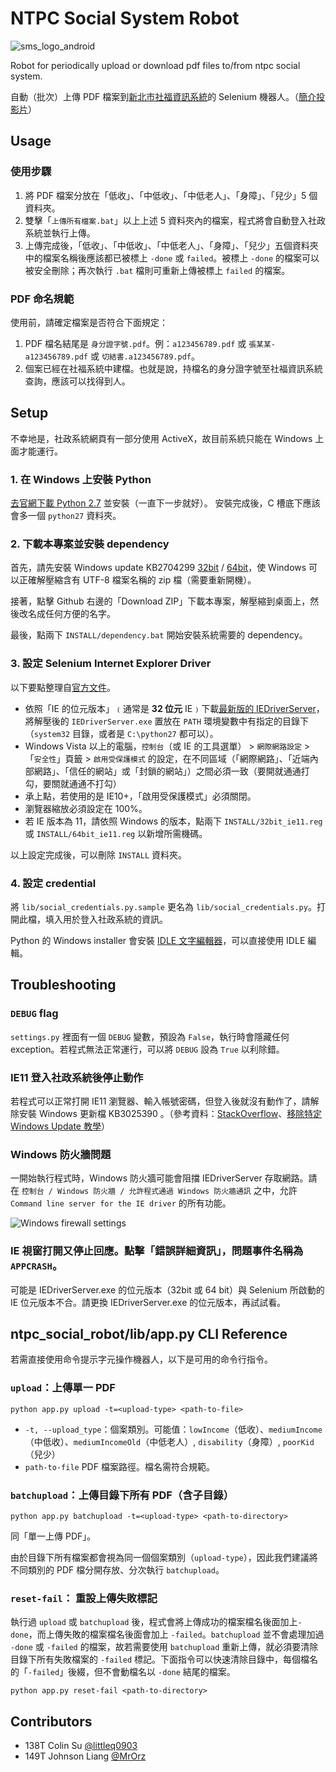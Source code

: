 NTPC Social System Robot
=============

![sms_logo_android](https://cloud.githubusercontent.com/assets/374786/5373220/52c7a9e2-808e-11e4-8565-ca981121353f.png)

Robot for periodically upload or download pdf files to/from ntpc social system.

自動（批次）上傳 PDF 檔案到[新北市社福資訊系統](https://social.ntpc.gov.tw/)的 Selenium 機器人。（[簡介投影片](https://docs.google.com/presentation/d/1OegbiGLZZNmpefV5Yi8UfIEokw42MvJGzMPhXCdlbHg/edit?usp=sharing)）


Usage
-----

### 使用步驟

1. 將 PDF 檔案分放在「低收」、「中低收」、「中低老人」、「身障」、「兒少」5 個資料夾。
2. 雙擊「`上傳所有檔案.bat`」以上上述 5 資料夾內的檔案，程式將會自動登入社政系統並執行上傳。
3. 上傳完成後，「低收」、「中低收」、「中低老人」、「身障」、「兒少」五個資料夾中的檔案名稱後應該都已被標上 `-done` 或 `failed`。被標上 `-done` 的檔案可以被安全刪除；再次執行 `.bat` 檔則可重新上傳被標上 `failed` 的檔案。

### PDF 命名規範

使用前，請確定檔案是否符合下面規定：

1. PDF 檔名結尾是 `身分證字號.pdf`。例：`a123456789.pdf` 或 `張某某-a123456789.pdf` 或 `切結書.a123456789.pdf`。
2. 個案已經在社福系統中建檔。也就是說，持檔名的身分證字號至社福資訊系統查詢，應該可以找得到人。


Setup
-----

不幸地是，社政系統網頁有一部分使用 ActiveX，故目前系統只能在 Windows 上面才能運行。

### 1. 在 Windows 上安裝 Python

[去官網下載 Python 2.7](https://www.python.org/downloads/) 並安裝（一直下一步就好）。
安裝完成後，C 槽底下應該會多一個 `python27` 資料夾。

### 2. 下載本專案並安裝 dependency

首先，請先安裝 Windows update KB2704299 [32bit](http://hotfixv4.microsoft.com/Windows%207/Windows%20Server2008%20R2%20SP1/sp2/Fix387976/7600/free/448094_intl_i386_zip.exe) / [64bit](http://hotfixv4.microsoft.com/Windows%207/Windows%20Server2008%20R2%20SP1/sp2/Fix387976/7600/free/448095_intl_x64_zip.exe)，使 Windows 可以正確解壓縮含有 UTF-8 檔案名稱的 zip 檔（需要重新開機）。

接著，點擊 Github 右邊的「Download ZIP」下載本專案，解壓縮到桌面上，然後改名成任何方便的名字。

最後，點兩下 `INSTALL/dependency.bat` 開始安裝系統需要的 dependency。

### 3. 設定 Selenium Internet Explorer Driver

以下要點整理自[官方文件](https://code.google.com/p/selenium/wiki/InternetExplorerDriver#Required_Configuration)。

* 依照「IE 的位元版本」﹙通常是 **32 位元** IE﹚下載[最新版的 IEDriverServer](http://selenium-release.storage.googleapis.com/index.html)，將解壓後的 `IEDriverServer.exe` 置放在 `PATH` 環境變數中有指定的目錄下（`system32` 目錄，或者是 `C:\python27` 都可以）。
* Windows Vista 以上的電腦，`控制台`（或 IE 的工具選單） > `網際網路設定` > 「`安全性`」頁籤 > `啟用受保護模式` 的設定，在不同區域（「網際網路」、「近端內部網路」、「信任的網站」或「封鎖的網站」）之間必須一致（要開就通通打勾，要關就通通不打勾）
* 承上點，若使用的是 IE10+，「啟用受保護模式」必須關閉。
* 瀏覽器縮放必須設定在 100%。
* 若 IE 版本為 11，請依照 Windows 的版本，點兩下 `INSTALL/32bit_ie11.reg` 或 `INSTALL/64bit_ie11.reg` 以新增所需機碼。

以上設定完成後，可以刪除 `INSTALL` 資料夾。

### 4. 設定 credential

將 `lib/social_credentials.py.sample` 更名為 `lib/social_credentials.py`。打開此檔，填入用於登入社政系統的資訊。

Python 的 Windows installer 會安裝 [IDLE 文字編輯器](https://en.wikipedia.org/wiki/IDLE_(Python))，可以直接使用 IDLE 編輯。


Troubleshooting
------------

### `DEBUG` flag
`settings.py` 裡面有一個 `DEBUG` 變數，預設為 `False`，執行時會隱藏任何 exception。若程式無法正常運行，可以將 `DEBUG` 設為 `True` 以利除錯。


### IE11 登入社政系統後停止動作

若程式可以正常打開 IE11 瀏覽器、輸入帳號密碼，但登入後就沒有動作了，請解除安裝 Windows 更新檔 KB3025390 。（參考資料：[StackOverflow](http://stackoverflow.com/questions/28069064/selenium-scripts-fail-after-newest-windows-update)、[移除特定 Windows Update 教學](http://lifehacker.com/how-to-uninstall-a-windows-update-that-broke-something-1676817197)）


### Windows 防火牆問題

一開始執行程式時，Windows 防火牆可能會阻擋 IEDriverServer 存取網路。請在 `控制台 / Windows 防火牆 / 允許程式通過 Windows 防火牆通訊` 之中，允許 `Command line server for the IE driver` 的所有功能。

![Windows firewall settings](http://i.imgur.com/CfyVGKX.png)


### IE 視窗打開又停止回應。點擊「錯誤詳細資訊」，問題事件名稱為 `APPCRASH`。

可能是 IEDriverServer.exe 的位元版本（32bit 或 64 bit）與 Selenium 所啟動的 IE 位元版本不合。請更換 IEDriverServer.exe 的位元版本，再試試看。

ntpc_social_robot/lib/app.py CLI Reference
------------------------------------------

若需直接使用命令提示字元操作機器人，以下是可用的命令行指令。

### `upload`：上傳單一 PDF

```
python app.py upload -t=<upload-type> <path-to-file>
```

* `-t, --upload_type`：個案類別。可能值：`lowIncome`（低收）、`mediumIncome`（中低收）、`mediumIncomeOld`（中低老人）, `disability`（身障）, `poorKid`（兒少）
* `path-to-file` PDF 檔案路徑。檔名需符合規範。

### `batchupload`：上傳目錄下所有 PDF（含子目錄）

```
python app.py batchupload -t=<upload-type> <path-to-directory>
```

同「單一上傳 PDF」。

由於目錄下所有檔案都會視為同一個個案類別（`upload-type`），因此我們建議將不同類別的 PDF 檔分開存放、分次執行 `batchupload`。


### `reset-fail`： 重設上傳失敗標記

執行過 `upload` 或 `batchupload` 後，程式會將上傳成功的檔案檔名後面加上`-done`，而上傳失敗的檔案檔名後面會加上 `-failed`。`batchupload` 並不會處理加過 `-done` 或 `-failed` 的檔案，故若需要使用 `batchupload` 重新上傳，就必須要清除目錄下所有失敗檔案的 `-failed` 標記。下面指令可以快速清除目錄中，每個檔名的「`-failed`」後綴，但不會動檔名以 `-done` 結尾的檔案。

```
python app.py reset-fail <path-to-directory>
```



Contributors
----------

* 138T Colin Su [@littleq0903](https://github.com/littleq0903)
* 149T Johnson Liang [@MrOrz](https://github.com/MrOrz)
